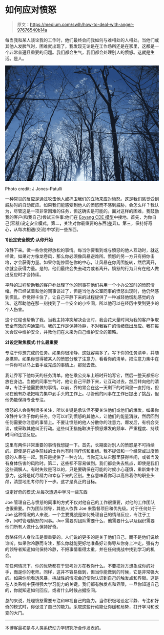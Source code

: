 # 如何应对愤怒

> 原文：<https://medium.com/swlh/how-to-deal-with-anger-97676540b14a>

每当我和某人谈论我的工作时，他们最终会问我如何与难相处的人相处。当他们或其他人发脾气时，困难就出现了。我发现无论是在工作场所还是在家里，这都是一个非常普遍且重要的问题。我们都会生气，我们都会处理别人的愤怒。这就是生活。是人。

![](img/18403c62d3cec70dc4172d546a910c30.png)

Photo credit: J Jones-Patulli

一种常见的反应是通过攻击他人或捍卫我们的立场来应对愤怒。这是我们感觉受到威胁时的自动反应。如果我们能感受到他人的愤怒而不感到威胁，会怎么样？我认为，尽管这是一项非常困难的任务，但这确实是可能的。面对这样的困难，我鼓励我的客户(和我自己)尝试三件事:他们在 [Eoyang CDE 模型](http://www.hsdinstitute.org/resources/cde-model.html)中接地。首先，为你自己(容器)设定安全模式。第二，关注对你最重要的东西(差异)。第三，保持好奇心，从每次相遇(交流)中学到一些东西。

**1)设定安全模式:从你开始**

冷静下来。做一些你觉得放松的事情。每当你要看到或与愤怒的他人互动时，就这样做。如果对方像龙卷风，那么你必须像风暴避难所。愤怒的另一方只有把你击垮，才会获得力量。如果你能停留在你的中心，让风暴在你周围旋转，然后离开，你就会获得力量。是的，他们最终会失去动力或者离开。愤怒的行为只有在他人做出反应时才会持续。

平静的过程帮助我的客户乔处理了他的同事在他们共用一个小办公室时的愤怒情绪。乔已经试着和他的同事谈过了，但是当他办公室同事的愤怒出现时，他仍然感到慌乱。乔觉得卡住了。让自己平静下来的过程提供了一种减轻他慌乱感觉的方法。这帮助他在那一刻找到了一个安全的小空间，所以他可以在经历中受到更少的个人伤害。

这个过程也帮助了我。当我主持冲突解决会议时，我会花大量时间为我的客户争取安全有效的沟通空间。我的工作是保持冷静，不对我客户的情绪做出反应。我在每次会议中维护安全，并教他们在未来为自己维护安全的策略。

**2)设定聚焦模式:什么最重要**

专注于你想完成的任务。如果你很冷静，这就容易多了。写下你的任务清单，并随身携带。如果你觉得被某人的愤怒分散了注意力，看看你的清单，把注意力集中在一件你可以马上着手或完成的事情上。那就去做。

我让乔写下他每天的任务清单。他在乘公交车上班时开始写它，然后一整天都把它放在身边。当他的同事生气时，他让自己平静下来，让互动过去，然后转向他的清单，专注于他需要做的事情。以前，乔的胃会在这一天剩下的时间里一直打结，但现在他有办法把精力集中到手头的工作上。尽管他的同事在工作日提出了挑战，但他仍能保持专业专注。

愤怒的人会得到很多关注，所以关键是承认但不要关注他们或他们的爆发。如果你冷静并专注于你的任务，你可以听到愤怒的其他人，让他们的能量消散，然后回到任何需要你注意的事情上。不要让愤怒的他人分散你的注意力。爆发后，有机会交谈，或采取其他纠正行动。这些纠正措施取决于愤怒爆发的频率、严重程度、持续时间和连锁反应。

这里有两件非常重要的事情我想提一下。首先，长期面对别人的愤怒是不可持续的。即使是在战争前线的士兵也有时间疗伤和重组。我不提倡和一个经常或过度愤怒的人呆在一起。我只是提供了一种方法，当你无法从它那里获得空间，或者当没有身体伤害的风险时。第二，这些都不容易做到。我们都会失去焦点，即使是我们这些调解人。有时失败是可以的，只是要确保在可能的时候小心谨慎，重新集中注意力。这将是耗尽精力和幸存下来的区别。生存意味着你可以高昂着你的职业头颅，清楚地思考你的下一步。这才是真正的目标。

设定好奇的模式:从每次遭遇中学习一些东西

Joe 管理自己与愤怒的同事的方式不仅对他自己的工作很重要，对他的工作团队也很重要。作为团队领导，其他人依靠 Joe 来监督项目和优先级。对于任何处于 Joe 这种情况的人来说，一个主要挑战是如何处理自己的情绪反应，专注于工作，同时管理愤怒的同事。Joe 需要对团队需要什么、他需要什么以及组织需要他们所有人做什么保持好奇。

忽略任何人身攻击是很重要的。人们说的更多的是关于他们自己，而不是他们说给谁听。如果你冷静而专注，那么你就能更好地准备好让侮辱从你身上冲走。强有力的领导者知道如何保持冷静，不把事情看得太重，并在任何挑战中找到学习的机会。

在任何情况下，你的优势都在于思考对方在教你什么。不要把对方想象成你的对手，而是你的老师。同样，这并不容易做到，但当你能做到的时候，它是非常强大的。如果你能看透风暴，挑战性的情况会迫使你认识到自己的触发点和界限。这是在人类系统中获得强大学习能力的关键。我们都有触发点和界限，一旦你知道自己的，你就知道如何回应，或者什么时候占据空间。

总的来说，处理愤怒需要专注和审视自己的能力。当你积极地设定平静、专注和好奇的模式时，你促进了自己的能力。采取这些行动能让你缓和局势，打开学习和改变的大门。

______

本博客最初是与人类系统动力学研究所合作发表的。